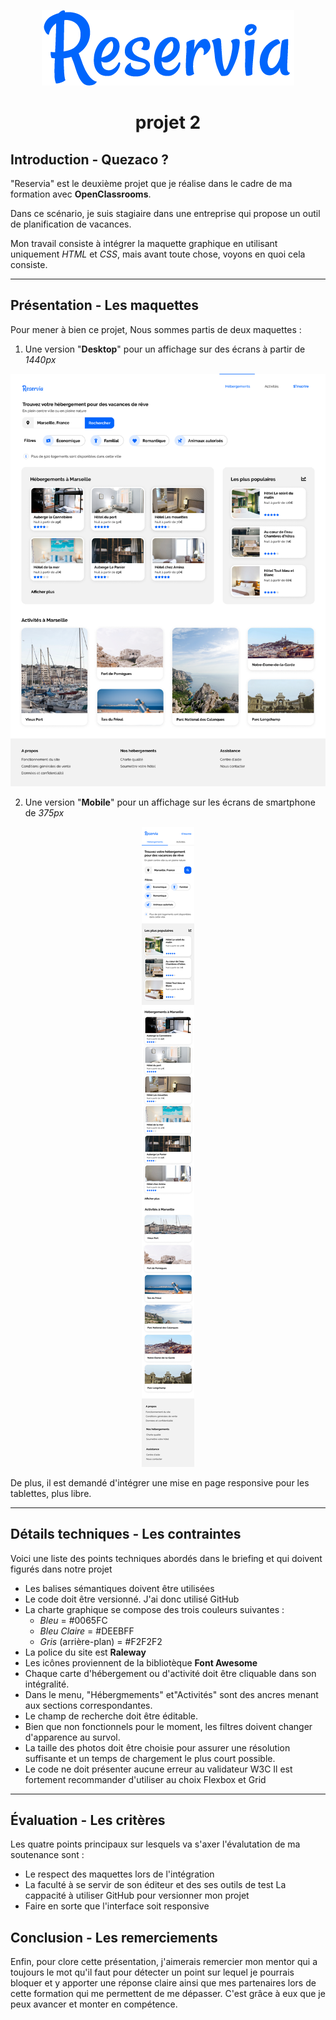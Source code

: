 <p align="center"><img src="./images/Readme/Reservia_logo.png" alt="Reservia"></p> 

<h1 align="center">projet 2</h1>
 

## Introduction - Quezaco ?

"Reservia" est le deuxième projet que je réalise dans le cadre de ma formation avec  **OpenClassrooms**.

Dans ce scénario, je suis stagiaire dans une entreprise qui propose un outil de planification de vacances.

Mon travail consiste à intégrer la maquette graphique en utilisant uniquement *HTML* et *CSS*, mais avant toute chose, voyons en quoi cela consiste.

***************
## Présentation - Les maquettes
Pour mener à bien ce projet, Nous sommes partis de deux maquettes :
1. Une version "**Desktop**" pour un affichage sur des écrans à partir de *1440px*


<p align="center"><img src="./images/Readme/MockUp_Desktop.png" alt="Mock Up version Desktop"></p>

2. Une version "**Mobile**" pour un affichage sur les écrans de smartphone de *375px*

<p align="center"><img src="./images/Readme/MockUp_Mobile.png" alt="Mock Up version Mobile"></p>

De plus, il est demandé d'intégrer une mise en page responsive pour les tablettes, plus libre.

**************************

## Détails techniques - Les contraintes
 Voici une liste des points techniques abordés dans le briefing et qui doivent figurés dans notre projet
 * Les balises sémantiques doivent être utilisées
 * Le code doit être versionné. J'ai donc utilisé GitHub
 * La charte graphique se compose des trois couleurs suivantes :
    * *Bleu* = #0065FC
    * *Bleu Claire* = #DEEBFF
    * *Gris* (arrière-plan) = #F2F2F2
* La police du site est **Raleway**
* Les icônes proviennent de la bibliotèque **Font Awesome**
* Chaque carte d'hébergement ou d'activité doit être cliquable dans son intégralité.
* Dans le menu, "Hébergmements" et"Activités" sont des ancres menant aux sections correspondantes.
* Le champ de recherche doit être éditable.
* Bien que non fonctionnels pour le moment, les filtres doivent changer d'apparence au survol.
* La taille des photos doit être choisie pour assurer une résolution suffisante et un temps de chargement le plus court possible.
* Le code ne doit présenter aucune erreur au validateur W3C
Il est fortement recommander d'utiliser au choix Flexbox et Grid

************************

## Évaluation - Les critères
Les quatre points principaux sur lesquels va s'axer l'évalutation de ma soutenance sont :
* Le respect des maquettes lors de l'intégration
* La faculté à se servir de son éditeur et des ses outils de test
La cappacité à utiliser GitHub pour versionner mon projet
* Faire en sorte que l'interface soit responsive

## Conclusion - Les remerciements
Enfin, pour clore cette présentation, j'aimerais remercier mon mentor qui a toujours le mot qu'il faut pour détecter un point sur lequel je pourrais bloquer et y apporter une réponse claire ainsi que mes partenaires lors de cette formation qui me permettent de me dépasser. C'est grâce à eux que je peux avancer et monter en compétence.

